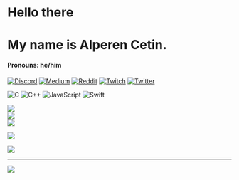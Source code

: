 # Hello there 
# My name is Alperen Cetin.
#### Pronouns: he/him 



[![Discord](https://img.shields.io/badge/Discord-%237289DA.svg?logo=discord&logoColor=white)](https://discord.gg/Endless#5178) [![Medium](https://img.shields.io/badge/Medium-12100E?logo=medium&logoColor=white)](https://medium.com/@endlessly) [![Reddit](https://img.shields.io/badge/Reddit-%23FF4500.svg?logo=Reddit&logoColor=white)](https://reddit.com/user/Endless152) [![Twitch](https://img.shields.io/badge/Twitch-%239146FF.svg?logo=Twitch&logoColor=white)](https://twitch.tv/endlessly137) [![Twitter](https://img.shields.io/badge/Twitter-%231DA1F2.svg?logo=Twitter&logoColor=white)](https://twitter.com/Endlessly137) 


![C](https://img.shields.io/badge/c-%2300599C.svg?style=for-the-badge&logo=c&logoColor=white) ![C++](https://img.shields.io/badge/c++-%2300599C.svg?style=for-the-badge&logo=c%2B%2B&logoColor=white) ![JavaScript](https://img.shields.io/badge/javascript-%23323330.svg?style=for-the-badge&logo=javascript&logoColor=%23F7DF1E) ![Swift](https://img.shields.io/badge/swift-F54A2A?style=for-the-badge&logo=swift&logoColor=white)

![](https://github-readme-stats.vercel.app/api?username=AlperenCetin0&theme=blueberry&hide_border=false&include_all_commits=true&count_private=true)<br/>
![](https://github-readme-streak-stats.herokuapp.com/?user=AlperenCetin0&theme=blueberry&hide_border=false)<br/>
![](https://github-readme-stats.vercel.app/api/top-langs/?username=AlperenCetin0&theme=blueberry&hide_border=false&include_all_commits=true&count_private=true&layout=compact)


![](https://github-profile-trophy.vercel.app/?username=AlperenCetin0&theme=radical&no-frame=false&no-bg=false&margin-w=4)


![](https://quotes-github-readme.vercel.app/api?type=horizontal&theme=radical)

---
[![](https://visitcount.itsvg.in/api?id=AlperenCetin0&icon=0&color=0)](https://visitcount.itsvg.in)

<!-- Proudly created with GPRM ( https://gprm.itsvg.in ) -->
